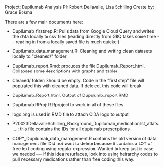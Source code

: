 Project: Dupilumab Analysis 
PI: Robert Dellavalle, Lisa Schilling
Create by: Grace Bosma

There are a few main documents here: 

- Dupilumab_firststep.R: Pulls data from Google Cloud Query and writes the data locally to csv files (reading directly from GBQ takes some time -- reading in from a locally saved file is much quicker)

- Dupilumab_data_management.R: Cleaning and writing clean datasets locally to "cleaned/" folder

- Dupilumab_report.Rmd: produces the file Dupilumab_Report.html. Collapses some descriptions with graphs and tables

- Cleaned/ folder: Should be empty. Code in the "first step" file will populated this with cleaned data. If deleted, this code will break

- Dupilumab_Report.html: Output of Dupulumb_report.RMD

- Dupilumab.RProj: R Rproject to work in all of these files

- logo.png is used in RMD file to attach CIDA logo to output

- P20023DellavalleSchilling_Background_Dupilumab_medicationlist_atlats.....: this file contains the IDs for all dupiumab prescriptions

- COPY_Dupilumab_data_management.R contains the old version of data management file. Did not want to delete because it contains a LOT of free text coding using regular expression. Wanted to keep just in case we needed --- if this idea resurfaces, look into using heirarchy codes to pull necessary medications rather than free coding this way.
